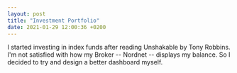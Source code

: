 ```yaml
---
layout: post
title: "Investment Portfolio"
date: 2021-01-29 12:00:36 +0200
---
```


I started investing in index funds after reading Unshakable by Tony Robbins. I'm not satisfied with how my Broker -- Nordnet -- displays my balance. So I decided to try and design a better dashboard myself.


<div id='stock'></div>

<link rel="stylesheet" href="/css/investment-portfolio.css">
<script type='text/javascript'  src='/js/investment-portfolio/stocks.js'></script>
<script type='text/javascript'  src='/js/investment-portfolio/stocks-plot.js'></script>